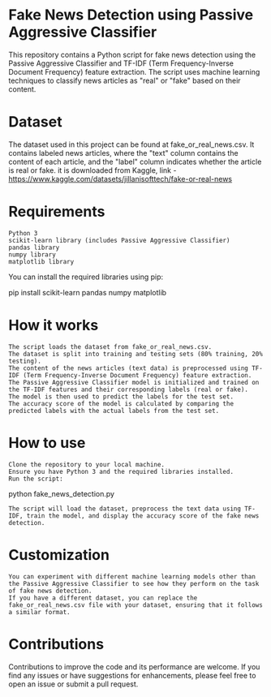 # Fake News Detection using Passive Aggressive Classifier

This repository contains a Python script for fake news detection using the Passive Aggressive Classifier and TF-IDF (Term Frequency-Inverse Document Frequency) feature extraction. The script uses machine learning techniques to classify news articles as "real" or "fake" based on their content.
# Dataset

The dataset used in this project can be found at fake_or_real_news.csv. It contains labeled news articles, where the "text" column contains the content of each article, and the "label" column indicates whether the article is real or fake.
it is downloaded from Kaggle, link - https://www.kaggle.com/datasets/jillanisofttech/fake-or-real-news

# Requirements

    Python 3
    scikit-learn library (includes Passive Aggressive Classifier)
    pandas library
    numpy library
    matplotlib library

You can install the required libraries using pip:

pip install scikit-learn pandas numpy matplotlib

# How it works

    The script loads the dataset from fake_or_real_news.csv.
    The dataset is split into training and testing sets (80% training, 20% testing).
    The content of the news articles (text data) is preprocessed using TF-IDF (Term Frequency-Inverse Document Frequency) feature extraction.
    The Passive Aggressive Classifier model is initialized and trained on the TF-IDF features and their corresponding labels (real or fake).
    The model is then used to predict the labels for the test set.
    The accuracy score of the model is calculated by comparing the predicted labels with the actual labels from the test set.

# How to use

    Clone the repository to your local machine.
    Ensure you have Python 3 and the required libraries installed.
    Run the script:

python fake_news_detection.py

    The script will load the dataset, preprocess the text data using TF-IDF, train the model, and display the accuracy score of the fake news detection.

# Customization

    You can experiment with different machine learning models other than the Passive Aggressive Classifier to see how they perform on the task of fake news detection.
    If you have a different dataset, you can replace the fake_or_real_news.csv file with your dataset, ensuring that it follows a similar format.

# Contributions

Contributions to improve the code and its performance are welcome. If you find any issues or have suggestions for enhancements, please feel free to open an issue or submit a pull request.
